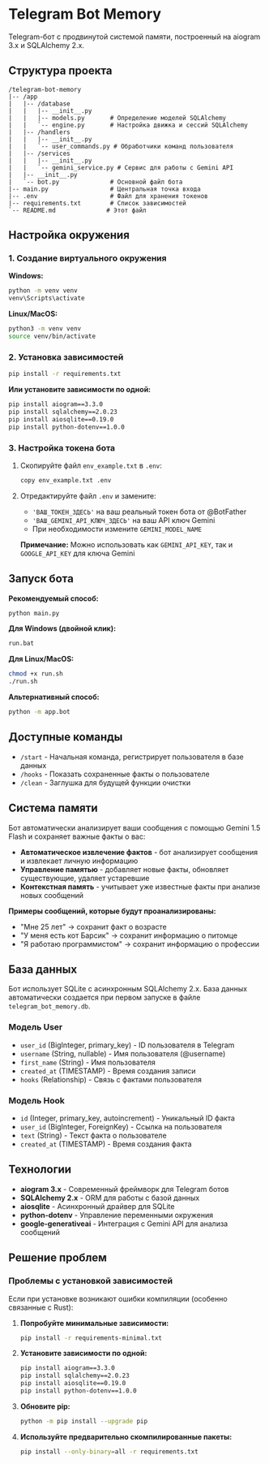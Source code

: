# Telegram Bot Memory

Telegram-бот с продвинутой системой памяти, построенный на aiogram 3.x и SQLAlchemy 2.x.

## Структура проекта

```
/telegram-bot-memory
|-- /app
|   |-- /database
|   |   |-- __init__.py
|   |   |-- models.py       # Определение моделей SQLAlchemy
|   |   `-- engine.py       # Настройка движка и сессий SQLAlchemy
|   |-- /handlers
|   |   |-- __init__.py
|   |   `-- user_commands.py # Обработчики команд пользователя
|   |-- /services
|   |   |-- __init__.py
|   |   `-- gemini_service.py # Сервис для работы с Gemini API
|   |-- __init__.py
|   `-- bot.py              # Основной файл бота
|-- main.py                 # Центральная точка входа
|-- .env                    # Файл для хранения токенов
|-- requirements.txt        # Список зависимостей
`-- README.md              # Этот файл
```

## Настройка окружения

### 1. Создание виртуального окружения

**Windows:**
```bash
python -m venv venv
venv\Scripts\activate
```

**Linux/MacOS:**
```bash
python3 -m venv venv
source venv/bin/activate
```

### 2. Установка зависимостей

```bash
pip install -r requirements.txt
```



**Или установите зависимости по одной:**

```bash
pip install aiogram==3.3.0
pip install sqlalchemy==2.0.23
pip install aiosqlite==0.19.0
pip install python-dotenv==1.0.0
```

### 3. Настройка токена бота

1. Скопируйте файл `env_example.txt` в `.env`:
   ```bash
   copy env_example.txt .env
   ```

2. Отредактируйте файл `.env` и замените:
   - `'ВАШ_ТОКЕН_ЗДЕСЬ'` на ваш реальный токен бота от @BotFather
   - `'ВАШ_GEMINI_API_КЛЮЧ_ЗДЕСЬ'` на ваш API ключ Gemini
   - При необходимости измените `GEMINI_MODEL_NAME`
   
   **Примечание:** Можно использовать как `GEMINI_API_KEY`, так и `GOOGLE_API_KEY` для ключа Gemini

## Запуск бота

**Рекомендуемый способ:**
```bash
python main.py
```

**Для Windows (двойной клик):**
```bash
run.bat
```

**Для Linux/MacOS:**
```bash
chmod +x run.sh
./run.sh
```

**Альтернативный способ:**
```bash
python -m app.bot
```



## Доступные команды

- `/start` - Начальная команда, регистрирует пользователя в базе данных
- `/hooks` - Показать сохраненные факты о пользователе
- `/clean` - Заглушка для будущей функции очистки

## Система памяти

Бот автоматически анализирует ваши сообщения с помощью Gemini 1.5 Flash и сохраняет важные факты о вас:

- **Автоматическое извлечение фактов** - бот анализирует сообщения и извлекает личную информацию
- **Управление памятью** - добавляет новые факты, обновляет существующие, удаляет устаревшие
- **Контекстная память** - учитывает уже известные факты при анализе новых сообщений

**Примеры сообщений, которые будут проанализированы:**
- "Мне 25 лет" → сохранит факт о возрасте
- "У меня есть кот Барсик" → сохранит информацию о питомце
- "Я работаю программистом" → сохранит информацию о профессии

## База данных

Бот использует SQLite с асинхронным SQLAlchemy 2.x. База данных автоматически создается при первом запуске в файле `telegram_bot_memory.db`.

### Модель User

- `user_id` (BigInteger, primary_key) - ID пользователя в Telegram
- `username` (String, nullable) - Имя пользователя (@username)
- `first_name` (String) - Имя пользователя
- `created_at` (TIMESTAMP) - Время создания записи
- `hooks` (Relationship) - Связь с фактами пользователя

### Модель Hook

- `id` (Integer, primary_key, autoincrement) - Уникальный ID факта
- `user_id` (BigInteger, ForeignKey) - Ссылка на пользователя
- `text` (String) - Текст факта о пользователе
- `created_at` (TIMESTAMP) - Время создания факта

## Технологии

- **aiogram 3.x** - Современный фреймворк для Telegram ботов
- **SQLAlchemy 2.x** - ORM для работы с базой данных
- **aiosqlite** - Асинхронный драйвер для SQLite
- **python-dotenv** - Управление переменными окружения
- **google-generativeai** - Интеграция с Gemini API для анализа сообщений

## Решение проблем

### Проблемы с установкой зависимостей

Если при установке возникают ошибки компиляции (особенно связанные с Rust):

1. **Попробуйте минимальные зависимости:**
   ```bash
   pip install -r requirements-minimal.txt
   ```

2. **Установите зависимости по одной:**
   ```bash
   pip install aiogram==3.3.0
   pip install sqlalchemy==2.0.23
   pip install aiosqlite==0.19.0
   pip install python-dotenv==1.0.0
   ```

3. **Обновите pip:**
   ```bash
   python -m pip install --upgrade pip
   ```

4. **Используйте предварительно скомпилированные пакеты:**
   ```bash
   pip install --only-binary=all -r requirements.txt
   ``` 